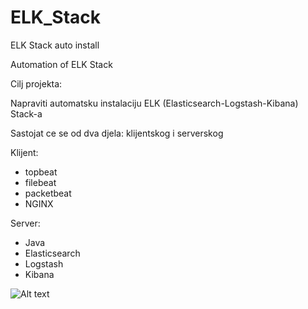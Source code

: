 # ELK_Stack
ELK Stack auto install

Automation of ELK Stack

Cilj projekta:

Napraviti automatsku instalaciju ELK (Elasticsearch-Logstash-Kibana) Stack-a

Sastojat ce se od dva djela: klijentskog i serverskog

Klijent:
- topbeat
- filebeat
- packetbeat
- NGINX

Server:
- Java
- Elasticsearch
- Logstash
- Kibana

![Alt text](/MarkoSlipogor/ELK_Stack/ELK_Stack.jpg?raw=true "ELK_Stack")
